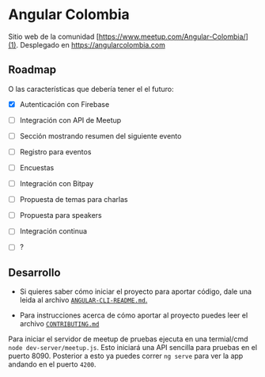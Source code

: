 # Angular Colombia

Sitio web de la comunidad [https://www.meetup.com/Angular-Colombia/](1). Desplegado en https://angularcolombia.com

## Roadmap

O las características que debería tener el el futuro:

- [X] Autenticación con Firebase
- [ ] Integración con API de Meetup
- [ ] Sección mostrando resumen del siguiente evento
- [ ] Registro para eventos
- [ ] Encuestas
- [ ] Integración con Bitpay
- [ ] Propuesta de temas para charlas
- [ ] Propuesta para speakers
- [ ] Integración continua
- [ ] ?


## Desarrollo

- Si quieres saber cómo iniciar el proyecto para aportar código, dale una leida al archivo [`ANGULAR-CLI-README.md`.](./ANGULAR-CLI-README.md)

- Para instrucciones acerca de cómo aportar al proyecto puedes leer el archivo [`CONTRIBUTING.md`](./CONTRIBUTING.md)

Para iniciar el servidor de meetup de pruebas ejecuta en una termial/cmd `node dev-server/meetup.js`. Esto iniciará una API sencilla para pruebas en el puerto 8090. Posterior a esto ya puedes correr `ng serve` para ver la app andando en el puerto `4200`.



[1]: https://www.meetup.com/Angular-Colombia/
